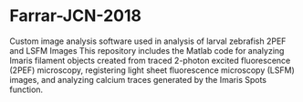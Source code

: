 # Farrar-JCN-2018
Custom image analysis software used in analysis of larval zebrafish 2PEF and LSFM Images
This repository includes the Matlab code for analyzing Imaris filament objects created from traced 2-photon excited fluorescence (2PEF) microscopy, 
registering light sheet fluorescence microscopy (LSFM) images, and analyzing calcium traces generated by the Imaris Spots function.
